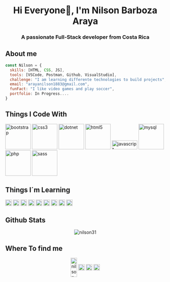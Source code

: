 
<h1 align="center">Hi Everyone👋, I'm Nilson Barboza Araya</h1>
<h3 align="center">A passionate Full-Stack developer from Costa Rica</h3>

## About me
```javascript
const Nilson = {
  skills: [HTML, CSS, JS],
  tools: [VSCode, Postman, Github, VisualStudio], 
  challenge: "I am learning differente technologies to build projects",
  email: "arayanilson1883@gmail.com",
  funFact: "I like video games and play soccer",
  portfolio: In Progress....
}
```
## Things I Code With
<p align="left">
<img src="https://devicons.github.io/devicon/devicon.git/icons/bootstrap/bootstrap-plain.svg" alt="bootstrap" width="80" height="80"/> 
<img src="https://devicons.github.io/devicon/devicon.git/icons/css3/css3-original-wordmark.svg" alt="css3" width="80" height="80"/>
<img src="https://devicons.github.io/devicon/devicon.git/icons/dot-net/dot-net-original-wordmark.svg" alt="dotnet" width="80" height="80"/> 
<img src="https://devicons.github.io/devicon/devicon.git/icons/html5/html5-original-wordmark.svg" alt="html5" width="80" height="80"/> 
<img src="https://devicons.github.io/devicon/devicon.git/icons/javascript/javascript-original.svg" alt="javascript" width="80" height="28"/> 
<img src="https://devicons.github.io/devicon/devicon.git/icons/mysql/mysql-original-wordmark.svg" alt="mysql" width="80" height="80"/> 
<img src="https://devicons.github.io/devicon/devicon.git/icons/php/php-original.svg" alt="php" width="80" height="80"/> 
<img src="https://devicons.github.io/devicon/devicon.git/icons/sass/sass-original.svg" alt="sass" width="80" height="80"/> 
</p>

## Things I´m Learning
<p align="left">
<img src="https://devicons.github.io/devicon/devicon.git/icons/vuejs/vuejs-original-wordmark.svg" alt="vuejs" width="20" height="20"/> 
<img src="https://devicons.github.io/devicon/devicon.git/icons/react/react-original-wordmark.svg" alt="react" width="20" height="20"/> 
<img src="https://devicons.github.io/devicon/devicon.git/icons/angularjs/angularjs-original.svg" alt="angularjs" width="20" height="20"/> 
<img src="https://devicons.github.io/devicon/devicon.git/icons/typescript/typescript-original.svg" alt="typescript" width="20" height="20"/> 
<img src="https://devicons.github.io/devicon/devicon.git/icons/mongodb/mongodb-original-wordmark.svg" alt="mongodb" width="20" height="20"/> 
<img src="https://devicons.github.io/devicon/devicon.git/icons/mysql/mysql-original-wordmark.svg" alt="mysql" width="20" height="20"/> 
<img src="https://devicons.github.io/devicon/devicon.git/icons/sass/sass-original.svg" alt="sass" width="20" height="20"/> 
<img src="https://devicons.github.io/devicon/devicon.git/icons/nodejs/nodejs-original-wordmark.svg" alt="nodejs" width="20" height="20"/> 
<img src="https://devicons.github.io/devicon/devicon.git/icons/redux/redux-original.svg" alt="redux" width="20" height="20"/>
</p>

## Github Stats
<p align="center"> 
<img src="https://github-readme-stats.vercel.app/api?username=nilson31&show_icons=true" alt="nilson31" /> 
</p>

## Where To find me
<p align="center">
<a href="https://linkedin.com/in/nilson-barboza-araya-4a98a5a5" target="blank"><img align="center" src="https://cdn.jsdelivr.net/npm/simple-icons@3.0.1/icons/linkedin.svg" alt="nilson-barboza-araya-4a98a5a5" height="60" width="20" /></a>
<a href="https://stackoverflow.com/users/nilson-barboza" target="blank"><img align="center" src="https://cdn.jsdelivr.net/npm/simple-icons@3.0.1/icons/stackoverflow.svg" alt="nilson-barboza" height="20" width="20" /></a>
<a href="https://fb.com/nino.barbozaaraya" target="blank"><img align="center" src="https://cdn.jsdelivr.net/npm/simple-icons@3.0.1/icons/facebook.svg" alt="nino.barbozaaraya" height="20" width="20" /></a>
<a href="https://instagram.com/nil_barboza" target="blank"><img align="center" src="https://cdn.jsdelivr.net/npm/simple-icons@3.0.1/icons/instagram.svg" alt="nil_barboza" height="20" width="20" /></a>
</p>
